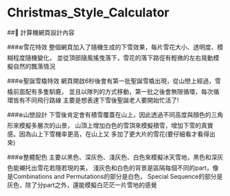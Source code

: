 # Christmas_Style_Calculator

##📌 計算機網頁設計內容

###❄️雪花特效
整個網頁加入了隨機生成的下雪效果，每片雪花大小、透明度、模糊程度隨機變化，
並從頂部隨風搖曳落下，雪花的落下路徑有輕微的左右晃動模擬自然的飄落情況

###❄️聖誕雪橇特效
網頁開啟6秒後會有第一批聖誕雪橇出現，從山巒上經過，雪橇前面配有多隻馴鹿，
並且以隊列的方式移動，第一批之後會無限循環，每次循環皆有不同飛行路線
主要是想表達下雪後聖誕老人要開始忙活了!

###❄️山巒設計
下雪後肯定會有積雪覆蓋在山上，因此透過不同高度與顏色的三角形來模擬多層次的山景，
山頂上增加白色的雪頂來模擬積雪，增加下雪的真實感。因為山上下雪機率更高，在山上又
多加了更大片的雪花(要仔細看才看得出來)

###❄️整體配色
主要以黑色、深灰色、淺灰色、白色來模擬冰天雪地，黑色和深灰色能襯托出雪花若隱若現的美，
淺灰色和白色的背景是區隔每個不同的part，像是Combinations and Permutations的部分是白色，
Special Sequence的部分是灰色，除了分part之外，還能模擬白茫茫一片雪地的感覺
